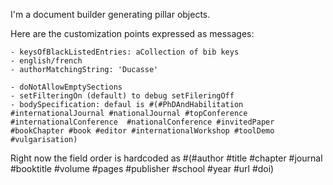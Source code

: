 I'm a document builder generating pillar objects.

Here are the customization points expressed as messages:

	- keysOfBlackListedEntries: aCollection of bib keys
	- english/french
	- authorMatchingString: 'Ducasse'
	
	- doNotAllowEmptySections
	- setFilteringOn (default) to debug setFileringOff
	- bodySpecification: defaul is #(#PhDAndHabilitation #internationalJournal #nationalJournal #topConference #internationalConference  #nationalConference #invitedPaper #bookChapter #book #editor #internationalWorkshop #toolDemo #vulgarisation)
	

Right now the field order is hardcoded as #(#author #title #chapter #journal #booktitle #volume #pages #publisher #school #year #url #doi)